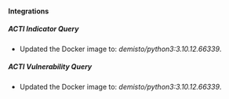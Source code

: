 #### Integrations
##### ACTI Indicator Query
- Updated the Docker image to: *demisto/python3:3.10.12.66339*.
##### ACTI Vulnerability Query
- Updated the Docker image to: *demisto/python3:3.10.12.66339*.
